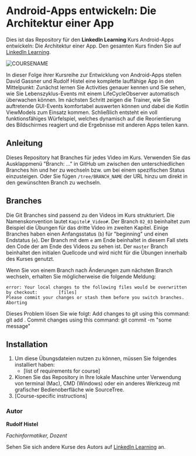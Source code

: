 # Android-Apps entwickeln: Die Architektur einer App

Dies ist das Repository für den **LinkedIn Learning** Kurs Android-Apps entwickeln: Die Architektur einer App. Den gesamten Kurs finden Sie auf [LinkedIn Learning][lil-course-url].

![COURSENAME][lil-thumbnail-url] 

In dieser Folge ihrer Kursreihe zur Entwicklung von Android-Apps stellen David Gassner und Rudolf Histel eine komplette lauffähige App in den Mittelpunkt: Zunächst lernen Sie Activities genauer kennen und Sie sehen, wie Sie Lebenszyklus-Events mit einem LifeCycleObserver automatisch überwachen können. Im nächsten Schritt zeigen die Trainer, wie Sie auftretende GUI-Events komfortabel auswerten können und dabei die Kotlin ViewModels zum Einsatz kommen. Schließlich entsteht ein voll funktionsfähiges Würfelspiel, welches dynamisch auf die Reorientierung des Bildschirmes reagiert und die Ergebnisse mit anderen Apps teilen kann.

## Anleitung

Dieses Repository hat Branches für jedes Video im Kurs. Verwenden Sie das Ausklappmenü "Branch: ..." in GitHub um zwischen den unterschiedlichen Branches hin und her zu wechseln bzw. um bei einem spezifischen Status einzusteigen. Oder Sie fügen `/tree/BRANCH_NAME` der URL hinzu um direkt in den gewünschten Branch zu wechseln.

## Branches

Die Git Branches sind passend zu den Videos im Kurs strukturiert. Die Namenskonvention lautet `Kapitel#_Video#`. Der Branch `02_03` beinhaltet zum Beispiel die Übungen für das dritte Video im zweiten Kapitel. 
Einige Branches haben einen Anfangsstatus (`b`) für "beginning" und einen Endstatus (`e`). Der Branch mit dem `e` am Ende beinhaltet in diesem Fall stets den Code der am Ende des Videos zu sehen ist. Der `master` Branch beinhaltet den initialen Quellcode und wird nicht für die Übungen innerhalb des Kurses genutzt.

Wenn Sie von einem Branch nach Änderungen zum nächsten Branch wechseln, erhalten Sie möglicherweise die folgende Meldung:

```
error: Your local changes to the following files would be overwritten by checkout:        [files]
Please commit your changes or stash them before you switch branches.
Aborting
```

Dieses Problem lösen Sie wie folgt:
    Add changes to git using this command: git add .
    Commit changes using this command: git commit -m "some message"

## Installation

1. Um diese Übungsdateien nutzen zu können, müssen Sie folgendes installiert haben:
   - [list of requirements for course]
2. Klonen Sie das Repository in Ihre lokale Maschine unter Verwendung von terminal (Mac), CMD (Windows) oder ein anderes Werkzeug mit grafischer Bedienoberfläche wie SourceTree.
3. [Course-specific instructions]

### Autor

**Rudolf Histel**

_Fachinformatiker, Dozent_

Sehen Sie sich andere Kurse des Autors auf [LinkedIn Learning](https://www.linkedin.com/in/rudolfkasper) an.

[lil-course-url]: https://www.linkedin.com/learning/android-apps-entwickeln-die-architektur-einer-app-mit-kotlin/eine-komplette-android-app-kennenlernen-und-verstehen
[lil-thumbnail-url]: https://media-exp1.licdn.com/dms/image/C560DAQFUBfUuq8AO7Q/learning-public-crop_675_1200/0/1641816410220?e=1641909600&v=beta&t=SRFoUbZl32e2tcyLVc9e3yPguNeNM0h9_BBij9n1v4U
